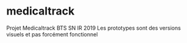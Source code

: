 # medicaltrack
Projet Medicaltrack BTS SN IR 2019
Les prototypes sont des versions visuels et pas forcément fonctionnel
